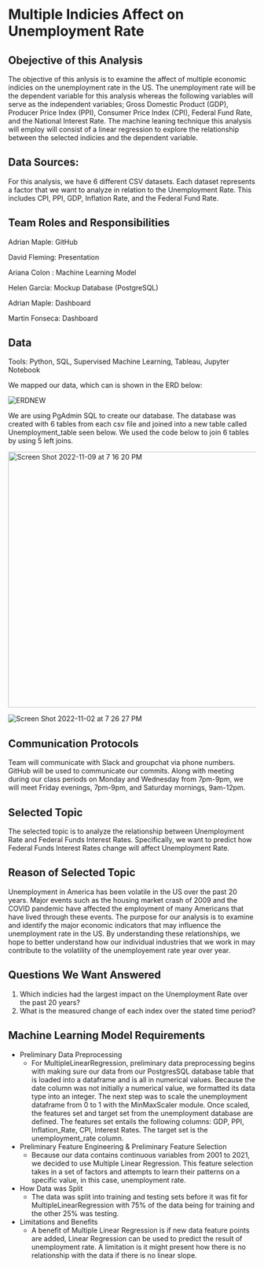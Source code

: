 # Multiple Indicies Affect on Unemployment Rate

## Obejective of this Analysis
The objective of this anlysis is to examine the affect of multiple economic indicies on the unemployment rate in the US. The unemployment rate will be the dependent variable for this analysis whereas the following variables will serve as the independent variables; Gross Domestic Product (GDP), Producer Price Index (PPI), Consumer Price Index (CPI), Federal Fund Rate, and the National Interest Rate. The machine leaning technique this analysis will employ will consist of a linear regression to explore the relationship between the selected indicies and the dependent variable.   

## Data Sources:
For this analysis, we have 6 different CSV datasets. Each dataset represents a factor that we want to analyze in relation to the Unemployment Rate. This includes CPI, PPI, GDP, Inflation Rate, and the Federal Fund Rate.

## Team Roles and Responsibilities

Adrian Maple: GitHub

David Fleming: Presentation

Ariana Colon : Machine Learning Model

Helen Garcia: Mockup Database (PostgreSQL)

Adrian Maple: Dashboard

Martin Fonseca: Dashboard

## Data
Tools: 
Python, SQL, Supervised Machine Learning, Tableau, Jupyter Notebook

We mapped our data, which can is shown in the ERD below:

![ERDNEW](https://user-images.githubusercontent.com/108022219/199629591-831249d7-e8e6-4d46-8c64-de55ae7df61b.png)



We are using PgAdmin SQL to create our database. The database was created with 6 tables from each csv file and joined into a new table called Unemployment_table seen below. We used the code below to join 6 tables by using 5 left joins.

<img width="520" alt="Screen Shot 2022-11-09 at 7 16 20 PM" src="https://user-images.githubusercontent.com/107590196/200969479-204a8aeb-f9e7-4ace-affd-03d9e3a7a0d9.png">


![Screen Shot 2022-11-02 at 7 26 27 PM](https://user-images.githubusercontent.com/107590196/199621018-86c851d5-8eb9-49e1-8078-5c65c73f5bcf.png)





## Communication Protocols
Team will communicate with Slack and groupchat via phone numbers. GitHub will be used to communicate our commits. Along with meeting during our class periods on Monday and Wednesday from 7pm-9pm, we will meet Friday evenings, 7pm-9pm, and Saturday mornings, 9am-12pm.

## Selected Topic
The selected topic is to analyze the relationship between Unemployment Rate and Federal Funds Interest Rates. Specifically, we want to predict how Federal Funds Interest Rates change will affect Unemployment Rate.

## Reason of Selected Topic
Unemployment in America has been volatile in the US over the past 20 years. Major events such as the housing market crash of 2009 and the COVID pandemic have affected the employment of many Americans that have lived through these events. The purpose for our analysis is to examine and identify the major economic indicators that may influence the unemployment rate in the US. By understanding these relationships, we hope to better understand how our individual industries that we work in may contribute to the volatility of the unemployement rate year over year.  

## Questions We Want Answered
1. Which indicies had the largest impact on the Unemployment Rate over the past 20 years?
2. What is the measured change of each index over the stated time period? 

## Machine Learning Model Requirements
* Preliminary Data Preprocessing
    * For MultipleLinearRegression, preliminary data preprocessing begins with making sure our data from our PostgresSQL database table that is loaded into a dataframe and is all in numerical values. Because the date column was not initially a numerical value, we formatted its data type into an integer. The next step was to scale the unemployment dataframe from 0 to 1 with the MinMaxScaler module. Once scaled, the features set and target set from the unemployment database are defined. The features set entails the following columns: GDP, PPI, Inflation_Rate, CPI, Interest Rates. The target set is the unemployment_rate column.
* Preliminary Feature Engineering & Preliminary Feature Selection
    * Because our data contains continuous variables from 2001 to 2021, we decided to use Multiple Linear Regression. This feature selection takes in a set of factors and attempts to learn their patterns on a specific value, in this case, unemployment rate.
* How Data was Split
    * The data was split into training and testing sets before it was fit for MultipleLinearRegression with 75% of the data being for training and the other 25% was testing.
* Limitations and Benefits
    * A benefit of Multiple Linear Regression is if new data feature points are added, Linear Regression can be used to predict the result of unemployment rate. A limitation is it might present how there is no relationship with the data if there is no linear slope.
